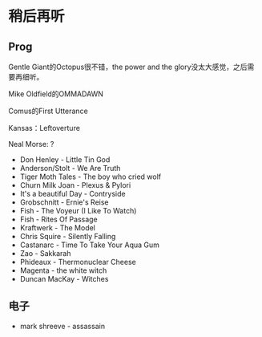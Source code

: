# 稍后再听

## Prog

Gentle Giant的Octopus很不错，the power and the glory没太大感觉，之后需要再细听。

Mike Oldfield的OMMADAWN

Comus的First Utterance

Kansas：Leftoverture

Neal Morse: ?

- Don Henley - Little Tin God
- Anderson/Stolt - We Are Truth
- Tiger Moth Tales - The boy who cried wolf
- Churn Milk Joan - Plexus & Pylori
- It's a beautiful Day - Contryside
- Grobschnitt - Ernie's Reise
- Fish - The Voyeur (I Like To Watch)
- Fish - Rites Of Passage
- Kraftwerk - The Model
- Chris Squire - Silently Falling
- Castanarc - Time To Take Your Aqua Gum 
- Zao - Sakkarah
- Phideaux - Thermonuclear Cheese
- Magenta - the white witch
- Duncan MacKay - Witches

## 电子

- mark shreeve - assassain
